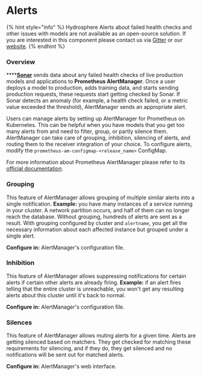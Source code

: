 # Alerts

{% hint style="info" %}
Hydrosphere Alerts about failed health checks and other issues with models are not available as an open-source solution. If you are interested in this component please contact us via [Gitter](https://gitter.im/Hydrospheredata/hydro-serving) or our [website](https://hydrosphere.io).
{% endhint %}

### Overview

\*\*\*\*[**Sonar**](../services/monitoring.md#sonar) sends data about any failed health checks of live production models and applications to **Prometheus AlertManager**. Once a user deploys a model to production, adds training data, and starts sending production requests, these requests start getting checked by Sonar. If Sonar detects an anomaly \(for example, a health check failed, or a metric value exceeded the threshold\), AlertManager sends an appropriate alert.   

Users can manage alerts by setting up AlertManager for Prometheus on Kubernetes. This can be helpful when you have models that you get too many alerts from and need to filter, group, or partly silence them. AlertManager can take care of grouping, inhibition, silencing of alerts, and routing them to the receiver integration of your choice. To configure alerts, modify the `prometheus-am-configmap-<release_name>` ConfigMap. 

For more information about Prometheus AlertManager please refer to its [official documentation](https://prometheus.io/docs/alerting/latest/alertmanager/). 

### Grouping

This feature of AlertManager allows grouping of multiple similar alerts into a single notification. **Example:** you have many instances of a service running in your cluster. A network partition occurs, and half of them can no longer reach the database. Without grouping, hundreds of alerts are sent as a result. With grouping configured by cluster and `alertname`, you get all the necessary information about each affected instance but grouped under a single alert. 

**Configure in:** AlertManager's configuration file. 

### Inhibition

This feature of AlertManager allows suppressing notifications for certain alerts if certain other alerts are already firing. **Example:** if an alert fires telling that the entire cluster is unreachable, you won't get any resulting alerts about this cluster until it's back to normal. 

**Configure in:** AlertManager's configuration file.  

### Silences

This feature of AlertManager allows muting alerts for a given time. Alerts are getting silenced based on matchers. They get checked for matching these requirements for silencing, and if they do, they get silenced and no notifications will be sent out for matched alerts. 

**Configure in:** AlertManager's web interface. 




